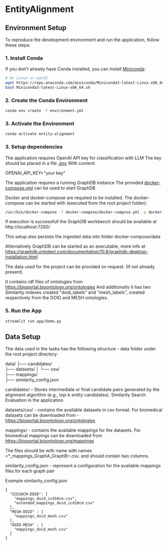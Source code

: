 # EntityAlignment

##  Environment Setup

To reproduce the development environment and run the application, follow these steps:

### 1. Install Conda

If you don’t already have Conda installed, you can install [Miniconda](https://docs.conda.io/en/latest/miniconda.html):

```bash
# On Linux or macOS
wget https://repo.anaconda.com/miniconda/Miniconda3-latest-Linux-x86_64.sh
bash Miniconda3-latest-Linux-x86_64.sh
```
### 2. Create the Conda Environment
```bash
conda env create -f environment.yml
```

### 3. Activate the Environment
```bash
conda activate entity-alignment
```

### 3. Setup dependencies

The application requires OpenAI API key for classification with LLM
The key should be placed in a file [.env](.env)
With content:

OPENAI_API_KEY="your key"


The application requires a running GraphDB instance
The provided [docker-compose.yml](docker-compose/docker-compose.yml) can be used to start GraphDB

Docker and docker-compose are required to be installed.
The docker-compose can be started with (executed from the root project folder):
```bash
/usr/bin/docker-compose -f docker-compose/docker-compose.yml -p docker-compose up -d
```

If execution is successfull the GraphDB workbench should be available at http://localhost:7200/

This setup also persists the ingested data into folder docker-compose/data

Alternatively GraphDB can be started as an executable, more info at https://graphdb.ontotext.com/documentation/10.8/graphdb-desktop-installation.html

The data used for the project can be provided on request. (If not already present)

It contains rdf files of ontologies from https://bioportal.bioontology.org/ontologies
And additionally it has two Similarity indexes created "doid_labels" and "mesh_labels", created respectively from the DOID and MESH ontologies.

### 5. Run the App
```bash
streamlit run app/demo.py
```

##  Data Setup

The data used in the tasks has the following structure - data folder under the root project directory:

data/
├── candidates/              
├── datasets/
│   └── csv/                 
├── mappings/                
├── similarity_config.json

candidates/ – Stores intermediate or final candidate pairs generated by the alignment algorithm  (e.g., top-k entity candidates). 
Similarity Search Evaluation in the application

datasets/csv/ - contains the available datasets in csv format. For biomedical datasets can be downloaded from - https://bioportal.bioontology.org/ontologies

mappings/ - contains the available mappings for the datasets. For biomedical mappings can be downloaded from https://bioportal.bioontology.org/mappings

The files should be with name with names <*_mappings_GraphA_GraphB>.csv. and should contain two columns. 

similarity_config.json - represent a configuration for the available mappings files for each graph pair

Example similarity_config.json
```
{
  "ICD10CM-DOID": [
    "mappings_doid_icd10cm.csv",
    "extended_mappings_doid_icd10cm.csv"
  ],
  "MESH-DOID" : [
    "mappings_doid_mesh.csv"
  ],
  "DOID-MESH" : [
    "mappings_doid_mesh.csv"
  ]
}
```

